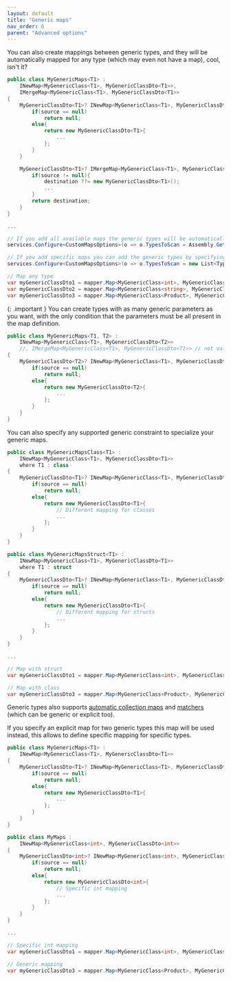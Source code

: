 ```yaml
---
layout: default
title: "Generic maps"
nav_order: 6
parent: "Advanced options"
---
```


You can also create mappings between generic types, and they will be automatically mapped for any type (which may even not have a map), cool, isn't it?

```csharp
public class MyGenericMaps<T1> :
    INewMap<MyGenericClass<T1>, MyGenericClassDto<T1>>,
    IMergeMap<MyGenericClass<T1>, MyGenericClassDto<T1>>
{
    MyGenericClassDto<T1>? INewMap<MyGenericClass<T1>, MyGenericClassDto<T1>>.Map(MyGenericClass<T1>? source, MappingContext context){
        if(source == null)
            return null;
        else{
            return new MyGenericClassDto<T1>{
                ...
            };
        }
    }

    MyGenericClassDto<T1>? IMergeMap<MyGenericClass<T1>, MyGenericClassDto<T1>>.Map(MyGenericClass<T1>? source, MyGenericClassDto<T1>? destination, MappingContext context){
        if(source != null){
            destination ??= new MyGenericClassDto<T1>();
            ...
        }
        return destination;
    }
}

...

// If you add all available maps the generic types will be automatically included
services.Configure<CustomMapsOptions>(o => o.TypesToScan = Assembly.GetExecutingAssembly().GetTypes().ToList() );

// If you add specific maps you can add the generic types by specifying the open generic type of the map (without arguments)
services.Configure<CustomMapsOptions>(o => o.TypesToScan = new List<Type>{ typeof(MyGenericMaps<>), ... });

// Map any type
var myGenericClassDto1 = mapper.Map<MyGenericClass<int>, MyGenericClassDto<int>>(myGenericClass1);
var myGenericClassDto2 = mapper.Map<MyGenericClass<string>, MyGenericClassDto<string>>(myGenericClass2);
var myGenericClassDto3 = mapper.Map<MyGenericClass<Product>, MyGenericClassDto<Product>>(myGenericClass3);
```

{: .important }
You can create types with as many generic parameters as you want, with the only condition that the parameters must be all present in the map definition.

```csharp
public class MyGenericMaps<T1, T2> :
    INewMap<MyGenericClass<T1>, MyGenericClassDto<T2>>
    //, IMergeMap<MyGenericClass<T1>, MyGenericClassDto<T1>> // not valid since it uses only T1
{
    MyGenericClassDto<T2>? INewMap<MyGenericClass<T1>, MyGenericClassDto<T2>>.Map(MyGenericClass<T1>? source, MappingContext context){
        if(source == null)
            return null;
        else{
            return new MyGenericClassDto<T2>{
                ...
            };
        }
    }
}
```

You can also specify any supported generic constraint to specialize your generic maps.

```csharp
public class MyGenericMapsClass<T1> :
    INewMap<MyGenericClass<T1>, MyGenericClassDto<T1>>
    where T1 : class
{
    MyGenericClassDto<T1>? INewMap<MyGenericClass<T1>, MyGenericClassDto<T1>>.Map(MyGenericClass<T1>? source, MappingContext context){
        if(source == null)
            return null;
        else{
            return new MyGenericClassDto<T1>{
                // Different mapping for classes
                ...
            };
        }
    }
}

public class MyGenericMapsStruct<T1> :
    INewMap<MyGenericClass<T1>, MyGenericClassDto<T1>>
    where T1 : struct
{
    MyGenericClassDto<T1>? INewMap<MyGenericClass<T1>, MyGenericClassDto<T1>>.Map(MyGenericClass<T1>? source, MappingContext context){
        if(source == null)
            return null;
        else{
            return new MyGenericClassDto<T1>{
                // Different mapping for structs
                ...
            };
        }
    }
}

...

// Map with struct
var myGenericClassDto1 = mapper.Map<MyGenericClass<int>, MyGenericClassDto<int>>(myGenericClass1);

// Map with class
var myGenericClassDto3 = mapper.Map<MyGenericClass<Product>, MyGenericClassDto<Product>>(myGenericClass3);
```

Generic types also supports [automatic collection maps](/advanced-options/collection-mapping-and-projection#automatic-collection-maps) and [matchers](/advanced-options/collection-mapping-and-projection#match-elements-in-collections) (which can be generic or explicit too).

If you specify an explicit map for two generic types this map will be used instead, this allows to define specific mapping for specific types.

```csharp
public class MyGenericMaps<T1> :
    INewMap<MyGenericClass<T1>, MyGenericClassDto<T1>>
{
    MyGenericClassDto<T1>? INewMap<MyGenericClass<T1>, MyGenericClassDto<T1>>.Map(MyGenericClass<T1>? source, MappingContext context){
        if(source == null)
            return null;
        else{
            return new MyGenericClassDto<T1>{
                ...
            };
        }
    }
}

public class MyMaps :
    INewMap<MyGenericClass<int>, MyGenericClassDto<int>>
{
    MyGenericClassDto<int>? INewMap<MyGenericClass<int>, MyGenericClassDto<int>>.Map(MyGenericClass<int>? source, MappingContext context){
        if(source == null)
            return null;
        else{
            return new MyGenericClassDto<int>{
                // Specific int mapping
                ...
            };
        }
    }
}

...

// Specific int mapping
var myGenericClassDto1 = mapper.Map<MyGenericClass<int>, MyGenericClassDto<int>>(myGenericClass1);

// Generic mapping
var myGenericClassDto3 = mapper.Map<MyGenericClass<Product>, MyGenericClassDto<Product>>(myGenericClass3);
```